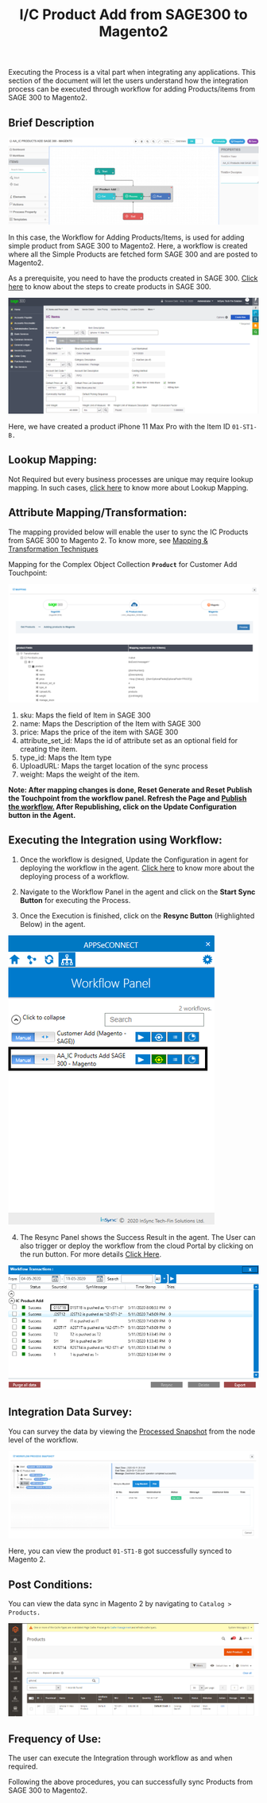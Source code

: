 ﻿---
title: "I/C Product Add from SAGE300 to Magento2"
toc: true
tag: developers
category: "Integration"
menus: 
    sagemagentointegration:
        title:  "I/C Product Add"
        icon: fa fa-wpexplorer
        identifier: sage300magentoproductadd
---
Executing the Process is a vital part when integrating any applications. This section of the document will let the users understand how the integration process can be executed through workflow for adding Products/items from SAGE  300 to Magento2.

## Brief Description

![productadd1](\staticfiles\integration\Sage300-Magento\productadd1.png)

In this case, the Workflow for Adding Products/Items, is used for adding simple product from SAGE 300 to Magento2. Here, a workflow is created where all the Simple Products are fetched form SAGE 300 and are posted to Magento2.

As a prerequisite, you need to have the products created in SAGE 300. [Click here](/connectors/adding-product-in-sage/) to know about the steps to create products in SAGE 300.

![productadd2](\staticfiles\integration\Sage300-Magento\productadd2.png)

Here, we have created a product iPhone 11 Max Pro with the Item ID `01-ST1-B.`

## Lookup Mapping:

Not Required but every business processes are unique may require lookup mapping. In such cases, [click here](/transformation/using-lookups-for-value-exchange/) to know more about Lookup Mapping.

## Attribute Mapping/Transformation:

The mapping provided below will enable the user to sync the IC Products from SAGE 300 to Magento 2. To know more, see [Mapping & Transformation Techniques](/transformation/steps-to-cutomize-prebuilt-mapping/)

Mapping for the Complex Object Collection **`Product`** for Customer Add Touchpoint:

![productadd3](\staticfiles\integration\Sage300-Magento\productadd3.png)

1. sku: Maps the field of Item in SAGE 300
2. name: Maps the Description of the Item with SAGE 300
3. price: Maps the price of the item with SAGE 300
4. attribute_set_id: Maps the id of attribute set as an optional field for creating the item.
5. type_id: Maps the Item type
6. UploadURL: Maps the target location of the sync process
7. weight: Maps the weight of the item.

**Note: After mapping changes is done, Reset Generate and Reset Publish the Touchpoint from the workflow panel. Refresh the Page and [Publish the workflow.](/workflow/deploying-and-executing/#publishing-a-workflow) After Republishing, click on the Update Configuration button in the Agent.**

## Executing the Integration using Workflow:

1.	Once the workflow is designed, Update the Configuration in agent for deploying the workflow in the agent. [Click here](/workflow/deploying-and-executing/) to know more about the deploying process of a workflow.

2.	Navigate to the Workflow Panel in the agent and click on the **Start Sync Button** for executing the Process.

3.	Once the Execution is finished, click on the **Resync Button** (Highlighted Below) in the agent.

![productadd4](\staticfiles\integration\Sage300-Magento\productadd4.png)

4. The Resync Panel shows the Success Result in the agent. The User can also trigger or deploy the workflow from the cloud Portal by clicking on the run button. For more details [Click Here](/workflow/deploying-and-executing/#executing-the-workflow).

![productadd5](\staticfiles\integration\Sage300-Magento\productadd5.png)

## Integration Data Survey:

You can survey the data by viewing the [Processed Snapshot](/workflow/list-of-snapshot/)  from the node level of the workflow.

![productadd6](\staticfiles\integration\Sage300-Magento\productadd6.png)

Here, you can view the product `01-ST1-B` got successfully synced to Magento 2.

## Post Conditions:
You can view the data sync in Magento 2 by navigating to `Catalog > Products.`

![productadd7](\staticfiles\integration\Sage300-Magento\productadd7.png)

## Frequency of Use:

The user can execute the Integration through workflow as and when required. 

Following the above procedures, you can successfully sync Products from SAGE 300 to Magento2.


